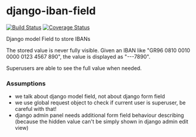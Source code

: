 # django-iban-field
[![Build Status](https://travis-ci.org/ihor-nahuliak/django-iban-field.svg?branch=master)](https://travis-ci.org/ihor-nahuliak/django-iban-field)
[![Coverage Status](https://coveralls.io/repos/github/ihor-nahuliak/django-iban-field/badge.svg)](https://coveralls.io/github/ihor-nahuliak/django-iban-field)

Django model Field to store IBANs

The stored value is never fully visible.
Given an IBAN like "GR96 0810 0010 0000 0123 4567 890", 
the value is displayed as "---7890".

Superusers are able to see the full value when needed.

### Assumptions
* we talk about django model field, not about django form field
* we use global request object to check if current user is superuser,
  be careful with that!
* django admin panel needs additional form field behaviour describing
  (because the hidden value can't be simply shown in django admin edit view)
